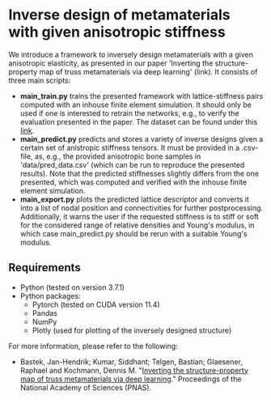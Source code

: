 # Inverse design of metamaterials with given anisotropic stiffness

We introduce a framework to inversely design metamaterials with a given anisotropic elasticity, as presented in our paper 'Inverting the structure-property map of truss metamaterials via deep learning' (link). It consists of three main scripts:
- **main_train.py** trains the presented framework with lattice-stiffness pairs computed with an inhouse finite element simulation. It should only be used if one is interested to retrain the networks, e.g., to verify the evaluation presented in the paper. The dataset can be found under this [link](https://polybox.ethz.ch/index.php/s/ixu2uhkChbMXPZH).
- **main_predict.py** predicts and stores a variety of inverse designs given a certain set of anistropic stiffness tensors. It must be provided in a .csv-file, as, e.g., the provided anisotropic bone samples in 'data/pred_data.csv' (which can be run to reproduce the presented results). Note that the predicted stiffnesses slightly differs from the one presented, which was computed and verified with the inhouse finite element simulation.
- **main_export.py** plots the predicted lattice descriptor and converts it into a list of nodal position and connectivities for further postprocessing. Additionally, it warns the user if the requested stiffness is to stiff or soft for the considered range of relative densities and Young's modulus, in which case main_predict.py should be rerun with a suitable Young's modulus. 

## Requirements

- Python (tested on version  3.7.1)
- Python packages:
  - Pytorch (tested on CUDA version 11.4)
  - Pandas
  - NumPy
  - Plotly (used for plotting of the inversely designed structure)

For more information, please refer to the following:

  - Bastek, Jan-Hendrik; Kumar, Siddhant; Telgen, Bastian; Glaesener, Raphael and Kochmann, Dennis M. "[Inverting the structure-property map of truss metamaterials via deep learning](https://www.sciencedirect.com/)." Proceedings of the National Academy of Sciences (PNAS).
